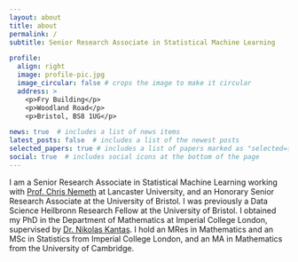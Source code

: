 ```yaml
---
layout: about
title: about
permalink: /
subtitle: Senior Research Associate in Statistical Machine Learning

profile:
  align: right
  image: profile-pic.jpg
  image_circular: false # crops the image to make it circular
  address: >
    <p>Fry Building</p>
    <p>Woodland Road</p>
    <p>Bristol, BS8 1UG</p>

news: true  # includes a list of news items
latest_posts: false  # includes a list of the newest posts
selected_papers: true # includes a list of papers marked as "selected={true}"
social: true  # includes social icons at the bottom of the page
---
```


I am a Senior Research Associate in Statistical Machine Learning working with <a href="https://chris-nemeth.github.io/">Prof. Chris Nemeth</a> at Lancaster University, and an Honorary Senior Research Associate at the University of Bristol. I was previously a Data Science Heilbronn Research Fellow at the University of Bristol. I obtained my PhD in the Department of Mathematics at Imperial College London, supervised by <a href="http://wwwf.imperial.ac.uk/~nkantas/">Dr. Nikolas Kantas</a>. I hold an MRes in Mathematics and an MSc in Statistics from Imperial College London, and an MA in Mathematics from the University of Cambridge.
